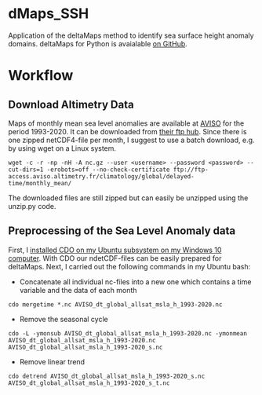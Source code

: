 # dMaps_SSH
Application of the deltaMaps method to identify sea surface height anomaly domains. deltaMaps for Python is avaialable [on GitHub](https://github.com/FabriFalasca/py-dMaps).

# Workflow
## Download Altimetry Data
Maps of monthly mean sea level anomalies are available at [AVISO](https://www.aviso.altimetry.fr/en/data/products/sea-surface-height-products/global/gridded-sea-level-anomalies-mean-and-climatology.html) for the period 1993-2020. It can be downloaded from [their ftp hub](ftp://ftp-access.aviso.altimetry.fr/climatology/global/delayed-time/monthly_mean/). Since there is one zipped netCDF4-file per month, I suggest to use a batch download, e.g. by using wget on a Linux system.

```
wget -c -r -np -nH -A nc.gz --user <username> --password <password> --cut-dirs=1 -erobots=off --no-check-certificate ftp://ftp-access.aviso.altimetry.fr/climatology/global/delayed-time/monthly_mean/
```
The downloaded files are still zipped but can easily be unzipped using the unzip.py code.

## Preprocessing of the Sea Level Anomaly data
First, I [installed CDO on my Ubuntu subsystem on my Windows 10 computer](https://code.mpimet.mpg.de/projects/cdo/wiki/Win32). With CDO our ndetCDF-files can be easily prepared for deltaMaps. Next, I carried out the following commands in my Ubuntu bash:

- Concatenate all individual nc-files into a new one which contains a time variable and the data of each month
```
cdo mergetime *.nc AVISO_dt_global_allsat_msla_h_1993-2020.nc
```
- Remove the seasonal cycle
```
cdo -L -ymonsub AVISO_dt_global_allsat_msla_h_1993-2020.nc -ymonmean AVISO_dt_global_allsat_msla_h_1993-2020.nc AVISO_dt_global_allsat_msla_h_1993-2020_s.nc
```
- Remove linear trend
```
cdo detrend AVISO_dt_global_allsat_msla_h_1993-2020_s.nc AVISO_dt_global_allsat_msla_h_1993-2020_s_t.nc
```

